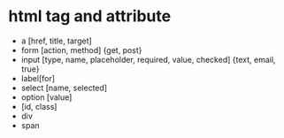 # html tag and attribute

* a [href, title, target]
* form [action, method] {get, post}
* input [type, name, placeholder, required, value, checked] {text, email, true}
* label[for]
* select [name, selected]
* option [value]
* [id, class]
* div
* span

